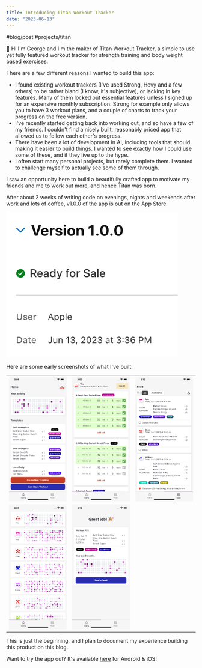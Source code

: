 ```yaml
---
title: Introducing Titan Workout Tracker
date: "2023-06-13"
---
```

#blog/post #projects/titan

👋 Hi I'm George and I'm the maker of Titan Workout Tracker, a simple to use yet fully featured workout tracker for strength training and body weight based exercises.

There are a few different reasons I wanted to build this app: 

* I found existing workout trackers (I've used Strong, Hevy and a few others) to be rather bland (I know, it's subjective), or lacking in key features. Many of them locked out essential features unless I signed up for an expensive monthly subscription. Strong for example only allows you to have 3 workout plans, and a couple of charts to track your progress on the free version. 
* I've recently started getting back into working out, and so have a few of my friends. I couldn't find a nicely built, reasonably priced app that allowed us to follow each other's progress.
* There have been a lot of development in AI, including tools that should making it easier to build things. I wanted to see exactly how I could use some of these, and if they live up to the hype.
* I often start many personal projects, but rarely complete them. I wanted to challenge myself to actually see some of them through.

I saw an opportunity here to build a beautifully crafted app to motivate my friends and me to work out more, and hence Titan was born. 

After about 2 weeks of writing code on evenings, nights and weekends after work and lots of coffee, v1.0.0 of the app is out on the App Store.

![attachments/titan-v1.png](./attachments/titan-v1.png)

Here are some early screenshots of what I've built:

|                                                                                |                                                                                                                |                                                                        |
| ------------------------------------------------------------------------------ | -------------------------------------------------------------------------------------------------------------- | ---------------------------------------------------------------------- |
| ![attachments/titan-v1-home.png\|200](./attachments/titan-v1-home.png)         | ![attachments/titan-v1-session.png\|200](./attachments/titan-v1-session.png)                                   | ![attachments/titan-v1-feed.png\|200](./attachments/titan-v1-feed.png) |
| ![attachments/titan-v1-heatmaps.png\|200](./attachments/titan-v1-heatmaps.png) | ![attachments/titan-v1-workout-session-complete.png\|200](./attachments/titan-v1-workout-session-complete.png) |                                                                        |

This is just the beginning, and I plan to document my experience building this product on this blog. 

Want to try the app out? It's available [here](https://titangymapp.com) for Android & iOS!

